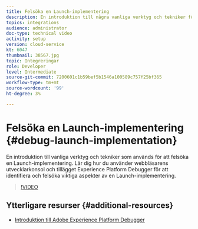 ```yaml
---
title: Felsöka en Launch-implementering
description: En introduktion till några vanliga verktyg och tekniker för att felsöka en Launch-implementering. Lär dig hur du använder webbläsarens utvecklarkonsol och tillägget Experience Platform Debugger för att identifiera och felsöka viktiga aspekter av en Launch-implementering.
topics: integrations
audience: administrator
doc-type: technical video
activity: setup
version: cloud-service
kt: 6047
thumbnail: 38567.jpg
topic: Integreringar
role: Developer
level: Intermediate
source-git-commit: 7200601c1b59bef5b1546a100589c757f25bf365
workflow-type: tm+mt
source-wordcount: '99'
ht-degree: 3%

---
```



# Felsöka en Launch-implementering {#debug-launch-implementation}

En introduktion till vanliga verktyg och tekniker som används för att felsöka en Launch-implementering. Lär dig hur du använder webbläsarens utvecklarkonsol och tillägget Experience Platform Debugger för att identifiera och felsöka viktiga aspekter av en Launch-implementering.

>[!VIDEO](https://video.tv.adobe.com/v/38567?quality=12&learn=on)

## Ytterligare resurser {#additional-resources}

* [Introduktion till Adobe Experience Platform Debugger](https://experienceleague.adobe.com/docs/debugger-learn/tutorials/experience-platform-debugger/introduction-to-the-experience-platform-debugger.html)
